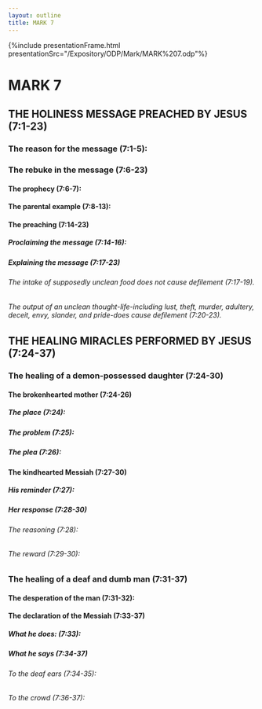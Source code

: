 ```yaml
---
layout: outline
title: MARK 7
---
```

{%include presentationFrame.html presentationSrc="/Expository/ODP/Mark/MARK%207.odp"%}

# MARK 7
## THE HOLINESS MESSAGE PREACHED BY JESUS (7:1-23) 
###  The reason for the message (7:1-5): 
###  The rebuke in the message (7:6-23) 
####  The prophecy (7:6-7): 
####  The parental example (7:8-13): 
####  The preaching (7:14-23) 
#####  Proclaiming the message (7:14-16): 
#####  Explaining the message (7:17-23) 
######  The intake of supposedly unclean food does not cause defilement (7:17-19). 
######  The output of an unclean thought-life-including lust, theft, murder, adultery, deceit, envy, slander, and pride-does cause defilement (7:20-23). 
## THE HEALING MIRACLES PERFORMED BY JESUS (7:24-37) 
###  The healing of a demon-possessed daughter (7:24-30) 
####  The brokenhearted mother (7:24-26) 
#####  The place (7:24): 
#####  The problem (7:25): 
#####  The plea (7:26): 
####  The kindhearted Messiah (7:27-30) 
#####  His reminder (7:27): 
#####  Her response (7:28-30) 
######  The reasoning (7:28): 
######  The reward (7:29-30): 
###  The healing of a deaf and dumb man (7:31-37) 
####  The desperation of the man (7:31-32): 
####  The declaration of the Messiah (7:33-37) 
#####  What he does: (7:33): 
#####  What he says (7:34-37) 
######  To the deaf ears (7:34-35): 
######  To the crowd (7:36-37): 
